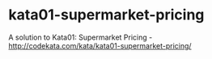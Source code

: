# kata01-supermarket-pricing
A solution to Kata01: Supermarket Pricing - http://codekata.com/kata/kata01-supermarket-pricing/
